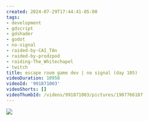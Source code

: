 ```yaml
---
created: 2024-07-29T17:44:41-05:00
tags:
- development
- gdscript
- gdshader
- godot
- no-signal
- raided-by-CAI_TAn
- raided-by-prodzpod
- raiding-The_Whitechapel
- twitch
title: escape room game dev | no signal (day 105)
videoDuration: 10958
videoId: '991871003'
videoShorts: []
videoThumbId: /videos/991871003/pictures/1907766187
---
```


![](20240729224441.jpg)

